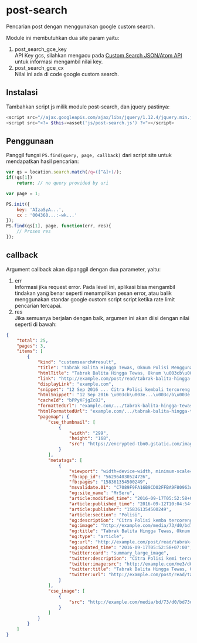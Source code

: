 # post-search

Pencarian post dengan menggunakan google custom search.

Module ini membutuhkan dua site param yaitu:

1. post_search_gce_key  
   API Key gcs, silahkan mengacu pada [ Custom Search JSON/Atom API ](https://developers.google.com/custom-search/json-api/v1/overview)
   untuk informasi mengambil nilai key.
1. post_search_gce_cx  
   Nilai ini ada di code google custom search.

## Instalasi

Tambahkan script js milik module post-search, dan jquery pastinya:

```php
<script src="//ajax.googleapis.com/ajax/libs/jquery/1.12.4/jquery.min.js"></script>
<script src="<?= $this->asset('js/post-search.js') ?>"></script>
```

## Penggunaan

Panggil fungsi `PS.find(query, page, callback)` dari script site untuk mendapatkan
hasil pencarian:

```js
var qs = location.search.match(/q=([^&]+)/);
if(!qs[1])
    return; // no query provided by uri

var page = 1;

PS.init({
    key: 'AIzaSyA...',
    cx : '004360...:-wk...'
});
PS.find(qs[1], page, function(err, res){
    // Proses res
});
```

## callback

Argument callback akan dipanggil dengan dua parameter, yaitu:

1. err  
   Informasi jika request error. Pada level ini, aplikasi bisa mengambil tindakan
   yang benar seperti menampilkan pesan error, atau balik menggunakan standar 
   google custom script script ketika rate limit pencarian tercapai.
1. res  
   Jika semuanya berjalan dengan baik, argumen ini akan diisi dengan nilai seperti
   di bawah:

```json
{
    "total": 25,
    "pages": 3,
    "items": [
        {
            "kind": "customsearch#result",
            "title": "Tabrak Balita Hingga Tewas, Oknum Polisi Menggunakan ...",
            "htmlTitle": "Tabrak Balita Hingga Tewas, Oknum \u003cb\u003e...",
            "link": "http://example.com/post/read/tabrak-balita-hingga-tewas",
            "displayLink": "example.com",
            "snippet": "12 Sep 2016 ... Citra Polisi kembali tercoreng...",
            "htmlSnippet": "12 Sep 2016 \u003cb\u003e...\u003c/b\u003e ...",
            "cacheId": "bPPyXFjgZc8J",
            "formattedUrl": "example.com/.../tabrak-balita-hingga-tewas",
            "htmlFormattedUrl": "example.com/.../tabrak-balita-hingga-tewas",
            "pagemap": {
                "cse_thumbnail": [
                    {
                        "width": "299",
                        "height": "168",
                        "src": "https://encrypted-tbn0.gstatic.com/images?q=tbn:"
                    }
                ],
                "metatags": [
                    {
                        "viewport": "width=device-width, minimum-scale=1, ...",
                        "fb:app_id": "562964030524726",
                        "fb:pages": "158361354500249",
                        "msvalidate.01": "C7089F9FA16B9CD02FFBA9F80963A3D9",
                        "og:site_name": "MrSeru",
                        "article:modified_time": "2016-09-17T05:52:58+07:00",
                        "article:published_time": "2016-09-12T10:04:54+07:00",
                        "article:publisher": "158361354500249",
                        "article:section": "Polisi",
                        "og:description": "Citra Polisi kemba tercoreng di ...",
                        "og:image": "http://example.com/media/73/d0/bd73d0.jpg",
                        "og:title": "Tabrak Balita Hingga Tewas, Oknum Polisi",
                        "og:type": "article",
                        "og:url": "http://example.com/post/read/tabrak-balita",
                        "og:updated_time": "2016-09-17T05:52:58+07:00",
                        "twitter:card": "summary_large_image",
                        "twitter:description": "Citra Polisi kemi tercoreng...",
                        "twitter:image:src": "http://example.com/me3/d0/5f.jpg",
                        "twitter:title": "Tabrak Balita Hingga Tewas, Oknum ",
                        "twitter:url": "http://example.com/post/read/tabraka..."
                    }
                ],
                "cse_image": [
                    {
                        "src": "http://example.com/media/bd/73/d0/bd73d0b74.jpg"
                    }
                ]
            }
        }
    ]
}
```